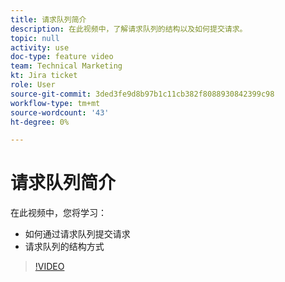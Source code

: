 ```yaml
---
title: 请求队列简介
description: 在此视频中，了解请求队列的结构以及如何提交请求。
topic: null
activity: use
doc-type: feature video
team: Technical Marketing
kt: Jira ticket
role: User
source-git-commit: 3ded3fe9d8b97b1c11cb382f8088930842399c98
workflow-type: tm+mt
source-wordcount: '43'
ht-degree: 0%

---
```


# 请求队列简介

在此视频中，您将学习：

* 如何通过请求队列提交请求
* 请求队列的结构方式

>[!VIDEO](https://video.tv.adobe.com/v/335220/?quality=12)

